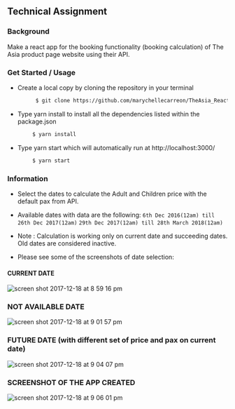 ## Technical Assignment


### Background
Make a react app for the booking functionality (booking calculation) of The Asia product page website using their API.

### Get Started / Usage
- Create a local copy by cloning the repository in your terminal
 ```sh
          $ git clone https://github.com/marychellecarreon/TheAsia_ReactBookform.git
 ```
 - Type yarn install to install all the dependencies listed within the package.json
 ```sh
         $ yarn install
```
- Type yarn start which will automatically run at http://localhost:3000/
```sh
        $ yarn start
```


### Information
- Select the dates to calculate the Adult and Children price with the default pax from API.
- Available dates with data are the following:
       ` 6th Dec 2016(12am) till 26th Dec 2017(12am) `
       ` 29th Dec 2017(12am) till 28th March 2018(12am) `

- Note : Calculation is working only on current date and succeeding dates. Old dates are considered inactive.

- Please see some of the screenshots of date selection:

#### CURRENT DATE
![screen shot 2017-12-18 at 8 59 16 pm](https://user-images.githubusercontent.com/26729817/34109564-928746dc-e436-11e7-8b21-7f8b27212cb7.png)



### NOT AVAILABLE DATE
![screen shot 2017-12-18 at 9 01 57 pm](https://user-images.githubusercontent.com/26729817/34109607-bc5cd95e-e436-11e7-93b4-4fbaa19d8f97.png)


### FUTURE DATE (with different set of price and pax on current date)
![screen shot 2017-12-18 at 9 04 07 pm](https://user-images.githubusercontent.com/26729817/34109720-0dc9b7f8-e437-11e7-8d8b-398eaf61f3f5.png)


### SCREENSHOT OF THE APP CREATED

![screen shot 2017-12-18 at 9 06 01 pm](https://user-images.githubusercontent.com/26729817/34109800-4d9ef85c-e437-11e7-9340-4347ccc82371.png)
